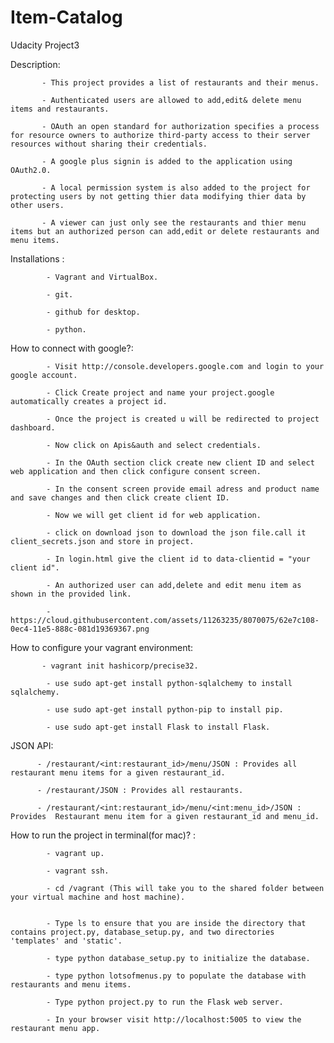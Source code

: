 # Item-Catalog
Udacity Project3

Description:

           - This project provides a list of restaurants and their menus.
           
           - Authenticated users are allowed to add,edit& delete menu items and restaurants.
           
           - OAuth an open standard for authorization specifies a process for resource owners to authorize third-party access to their server resources without sharing their credentials.
           
           - A google plus signin is added to the application using OAuth2.0.
           
           - A local permission system is also added to the project for protecting users by not getting thier data modifying thier data by other users.
           
           - A viewer can just only see the restaurants and thier menu items but an authorized person can add,edit or delete restaurants and menu items.
           
           
Installations :

            - Vagrant and VirtualBox.
             
            - git.
             
            - github for desktop.
             
            - python.
       
How to connect with google?:

             
            - Visit http://console.developers.google.com and login to your google account.
            
            - Click Create project and name your project.google automatically creates a project id.
            
            - Once the project is created u will be redirected to project dashboard.
            
            - Now click on Apis&auth and select credentials.
            
            - In the OAuth section click create new client ID and select web application and then click configure consent screen.
            
            - In the consent screen provide email adress and product name and save changes and then click create client ID.
            
            - Now we will get client id for web application.
            
            - click on download json to download the json file.call it client_secrets.json and store in project.
            
            - In login.html give the client id to data-clientid = "your client id".
            
            - An authorized user can add,delete and edit menu item as shown in the provided link.
            
            - https://cloud.githubusercontent.com/assets/11263235/8070075/62e7c108-0ec4-11e5-888c-081d19369367.png
            
How to configure your vagrant environment:

           - vagrant init hashicorp/precise32.
           
            - use sudo apt-get install python-sqlalchemy to install sqlalchemy.
            
            - use sudo apt-get install python-pip to install pip.
            
            - use sudo apt-get install Flask to install Flask.
            
JSON API:

          - /restaurant/<int:restaurant_id>/menu/JSON : Provides all restaurant menu items for a given restaurant_id.
          
          - /restaurant/JSON : Provides all restaurants.
          
          - /restaurant/<int:restaurant_id>/menu/<int:menu_id>/JSON : Provides  Restaurant menu item for a given restaurant_id and menu_id.
            
How to run the project in terminal(for mac)? :

             
            - vagrant up.
             
            - vagrant ssh.
             
            - cd /vagrant (This will take you to the shared folder between your virtual machine and host machine).
            
            
            - Type ls to ensure that you are inside the directory that contains project.py, database_setup.py, and two directories  'templates' and 'static'.
            
            - type python database_setup.py to initialize the database.
            
            - type python lotsofmenus.py to populate the database with restaurants and menu items. 
            
            - Type python project.py to run the Flask web server.
            
            - In your browser visit http://localhost:5005 to view the restaurant menu app.
